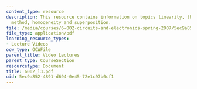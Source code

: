 ```yaml
---
content_type: resource
description: This resource contains information on topics linearity, the thevenin
  method, homogeneity and superposition.
file: /media/courses/6-002-circuits-and-electronics-spring-2007/5ec9a8524891d6940e4572e1c97b0cf1_6002_l3.pdf
file_type: application/pdf
learning_resource_types:
- Lecture Videos
ocw_type: OCWFile
parent_title: Video Lectures
parent_type: CourseSection
resourcetype: Document
title: 6002_l3.pdf
uid: 5ec9a852-4891-d694-0e45-72e1c97b0cf1
---
```

